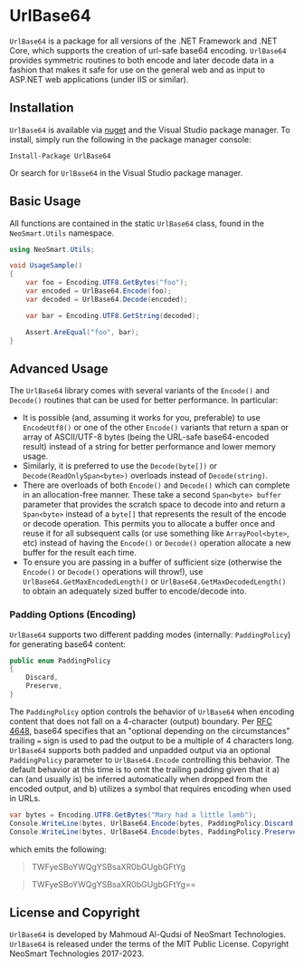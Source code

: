 # UrlBase64

`UrlBase64` is a package for all versions of the .NET Framework and .NET Core, which supports the creation of url-safe base64 encoding. `UrlBase64` provides symmetric routines to both encode and later decode data in a fashion that makes it safe for use on the general web and as input to ASP.NET web applications (under IIS or similar).

## Installation

`UrlBase64` is available via [nuget](https://www.nuget.org/packages/UrlBase64/) and the Visual Studio package manager. To install, simply run the following in the package manager console:

    Install-Package UrlBase64

Or search for `UrlBase64` in the Visual Studio package manager.

## Basic Usage

All functions are contained in the static `UrlBase64` class, found in the `NeoSmart.Utils` namespace.

```csharp
using NeoSmart.Utils;

void UsageSample()
{
    var foo = Encoding.UTF8.GetBytes("foo");
    var encoded = UrlBase64.Encode(foo);
    var decoded = UrlBase64.Decode(encoded);

    var bar = Encoding.UTF8.GetString(decoded);

    Assert.AreEqual("foo", bar);
}
```

## Advanced Usage

The `UrlBase64` library comes with several variants of the `Encode()` and `Decode()` routines that can be used for better performance. In particular:

* It is possible (and, assuming it works for you, preferable) to use `EncodeUtf8()` or one of the other `Encode()` variants that return a span or array of ASCII/UTF-8 bytes (being the URL-safe base64-encoded result) instead of a string for better performance and lower memory usage.
* Similarly, it is preferred to use the `Decode(byte[])` or `Decode(ReadOnlySpan<byte>)` overloads instead of `Decode(string)`.
* There are overloads of both `Encode()` and `Decode()` which can complete in an allocation-free manner. These take a second `Span<byte> buffer` parameter that provides the scratch space to decode into and return a `Span<byte>` instead of a `byte[]` that represents the result of the encode or decode operation. This permits you to allocate a buffer once and reuse it for all subsequent calls (or use something like `ArrayPool<byte>`, etc) instead of having the `Encode()` or `Decode()` operation allocate a new buffer for the result each time.
* To ensure you are passing in a buffer of sufficient size (otherwise the `Encode()` or `Decode()` operations will throw!), use `UrlBase64.GetMaxEncodedLength()` or `UrlBase64.GetMaxDecodedLength()` to obtain an adequately sized buffer to encode/decode into.

### Padding Options (Encoding)

`UrlBase64` supports two different padding modes (internally: `PaddingPolicy`) for generating base64 content:

```csharp
public enum PaddingPolicy
{
    Discard,
    Preserve,
}
```

The `PaddingPolicy` option controls the behavior of `UrlBase64` when encoding content that does not fall on a 4-character (output) boundary. Per [RFC 4648](https://tools.ietf.org/html/rfc4648), base64 specifies that an "optional depending on the circumstances" trailing `=` sign is used to pad the output to be a multiple of 4 characters long. `UrlBase64` supports both padded and unpadded output via an optional `PaddingPolicy` parameter to `UrlBase64.Encode` controlling this behavior. The default behavior at this time is to omit the trailing padding given that it a) can (and usually is) be inferred automatically when dropped from the encoded output, and b) utilizes a symbol that requires encoding when used in URLs.

```csharp
var bytes = Encoding.UTF8.GetBytes("Mary had a little lamb");
Console.WriteLine(bytes, UrlBase64.Encode(bytes, PaddingPolicy.Discard));
Console.WriteLine(bytes, UrlBase64.Encode(bytes, PaddingPolicy.Preserve));
```

which emits the following:

>TWFyeSBoYWQgYSBsaXR0bGUgbGFtYg

>TWFyeSBoYWQgYSBsaXR0bGUgbGFtYg==

## License and Copyright

`UrlBase64` is developed by Mahmoud Al-Qudsi of NeoSmart Technologies.
`UrlBase64` is released under the terms of the MIT Public License. Copyright NeoSmart Technologies 2017-2023.
